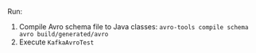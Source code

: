 Run:
1. Compile Avro schema file to Java classes: `avro-tools compile schema avro build/generated/avro`
2. Execute `KafkaAvroTest`
